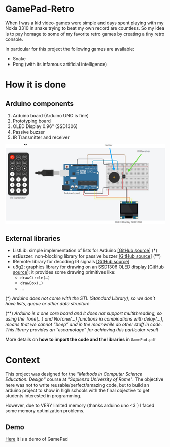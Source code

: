 # GamePad-Retro

When I was a kid video-games were simple and days 
spent playing with my Nokia 3310 in snake trying to beat 
my own record are countless. So my idea is to pay homage to some of my favorite retro games by creating a tiny retro console.

In particular for this project the following games are 
available: 
- Snake 
- Pong (with its infamous artificial intelligence)


# How it is done
## Arduino components
1. Arduino board (Arduino UNO is fine)
2. Prototyping board
3. OLED Display 0.96" (SSD1306)
4. Passive buzzer
5. IR Transmitter and receiver

![a](/images/Circuit.png)

## External libraries
- ListLib: simple implementation of lists for Arduino [[GitHub source]](https://github.com/luisllamasbinaburo/Arduino-List) (*)
- ezBuzzer: non-blocking library for passive buzzer [[GitHub source]](https://github.com/ArduinoGetStarted/buzzer) (**)
- IRemote: library for decoding IR signals [[GitHub source]](https://github.com/Arduino-IRremote/Arduino-IRremote) 
- u8g2: graphics library for drawing on an SSD1306 OLED display [[GitHub source]](https://github.com/olikraus/u8g2); it provides some drawing primitives like:
    - `drawCircle(…) `
    - `drawBox(…)`
    - …

(*) *Arduino does not come with the STL (Standard Library), so we don’t have lists, queue or other data structure*

(**) *Arduino is a one core board and it does not support multithreading, so using the Tone(…) and NoTone(…) functions in combinations with delay(…), means that we cannot “beep” and in the meanwhile do other stuff in code. This library provides an “escamotage” for achieving this particular result*

More details on **how to import the code and the libraries** in `GamePad.pdf`

# Context
This project was designed for the *"Methods in Computer Science Education: Design"* course at *"Sapienza University of Rome"*. The objective here was not to write reusable/perfect/amazing code, but to build an arduino project to show in high schools with the final objective to get students interested in programming.

However, due to VERY limited memory (thanks arduino uno <3 ) I faced some memory optimization problems.

## Demo

[Here](https://www.youtube.com/watch?v=COxM8bLrkmE) it is a demo of GamePad
